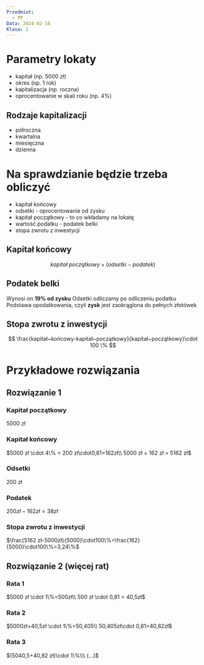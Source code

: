 ```yaml
---
Przedmiot:
  - PP
Data: 2024-02-16
Klasa: 2
---
```

# Parametry lokaty

- kapitał (np. 5000 zł)
- okres (np. 1 rok)
- kapitalizacja (np. roczna)
- oprocentowanie w skali roku (np. 4%)

## Rodzaje kapitalizacji

- półroczna
- kwartalna
- miesięczna
- dzienna

# Na sprawdzianie będzie trzeba obliczyć

- kapitał końcowy
- odsetki - oprocentowanie od zysku
- kapitał początkowy - to co wkładamy na lokatę
- wartość podatku - podatek belki
- stopa zwrotu z inwestycji

## Kapitał końcowy

$$ kapitał~początkowy + (odsetki-podatek) $$

## Podatek belki

Wynosi on **19% od zysku**
Odsetki odliczamy po odliczeniu podatku
Podstawa opodatkowania, czyli **zysk** jest zaokrąglona do pełnych złotówek

## Stopa zwrotu z inwestycji

$$ \frac{kapitał~końcowy-kapitał~początkowy}{kapitał~początkowy}\cdot 100 \% $$

# Przykładowe rozwiązania

## Rozwiązanie 1

### Kapitał początkowy

5000 zł

### Kapitał końcowy

$5000 zł \cdot 4\% = 200 zł\cdot0,81=162zł\\ 5000 zł + 162 zł = 5162 zł$

### Odsetki

200 zł

### Podatek

$200 zł - 162 zł =38zł$

### Stopa zwrotu z inwestycji

$\frac{5162 zł-5000zł}{5000}\cdot100\%=\frac{162}{5000}\cdot100\%=3,24\%$

## Rozwiązanie 2 (więcej rat)

### Rata 1

$5000 zł \cdot 1\%=500zł\\ 500 zł \cdot 0,81 = 40,5zł$

### Rata 2

$5000zł+40,5zł \cdot 1\%=50,405\\ 50,405zł\cdot 0,81=40,82zł$

### Rata 3

$(5040,5+40,82 zł)\cdot 1\%\\\ (...)$